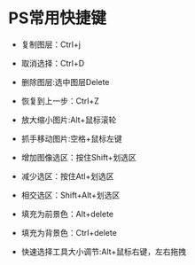 # PS常用快捷键

+ 复制图层：Ctrl+j

+ 取消选择：Ctrl+D

+ 删除图层:选中图层Delete

+ 恢复到上一步：Ctrl+Z

+ 放大缩小图片:Alt+鼠标滚轮

+ 抓手移动图片:空格+鼠标左键

+ 增加图像选区：按住Shift+划选区

+ 减少选区：按住Atl+划选区

+ 相交选区：Shift+Alt+划选区

+ 填充为前景色：Alt+delete

+ 填充为背景色：Ctrl+delete

+ 快速选择工具大小调节:Alt+鼠标右键，左右拖拽